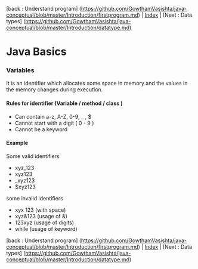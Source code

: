 [back : Understand program] (https://github.com/GowthamVasishta/java-conceptual/blob/master/Introduction/firstprogram.md) | [Index](https://github.com/GowthamVasishta/java-conceptual/tree/master/Introduction) | [Next : Data types] (https://github.com/GowthamVasishta/java-conceptual/blob/master/Introduction/datatype.md)

# Java Basics
### Variables
It is an identifier which allocates some space in memory  and the values in the memory changes during execution.

#### Rules for identifier (Variable / method / class )

- Can contain a-z, A-Z, 0-9, _ , $
- Cannot start with a digit ( 0 - 9 )
- Cannot be a keyword

#### Example
Some valid identifiers

 - xyz_123
 - xyz123
 - _xyz123
 - $xyz123

some invalid identifiers

 - xyx 123 (with space)
 - xyz&123 (usage of &)
 - 123xyz (usage of digits)
 - while  (usage of keyword)
 
[back : Understand program] (https://github.com/GowthamVasishta/java-conceptual/blob/master/Introduction/firstprogram.md) | [Index](https://github.com/GowthamVasishta/java-conceptual/tree/master/Introduction) | [Next : Data types] (https://github.com/GowthamVasishta/java-conceptual/blob/master/Introduction/datatype.md)



